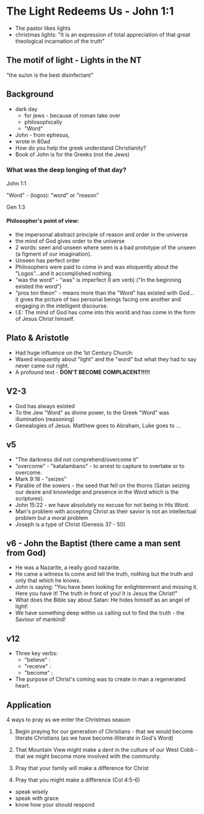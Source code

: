 The Light Redeems Us - John 1:1
============

* The pastor likes lights
* christmas lights: "It is an expression of total appreciation of that great theological incarnation of
  the truth"

The motif of light - Lights in the NT
---

"the su/on is the best disinfectant"

Background
---

* dark day
  * for jews - because of roman take over
  * philosophically
  * "Word"
* John - from ephesus, 
* wrote in 80ad
* How do you help the greek understand Christianity?
* Book of John is for the Greeks (not the Jews)

### What was the deep longing of that day?

John 1:1

"Word" - (logos): "word" or "reason"

Gen 1:3

#### Philosopher's point of view:

* the impersonal abstract principle of reason and order in the universe
* the mind of God gives order to the universe
* 2 words: seen and unseen where seen is a bad prototype of the unseen (a
  figment of our imagination).
* Unseen has perfect order
* Philosophers were paid to come in and wax eloquently about the "Logos"...and
  it accomplished nothing.
* "was the word" - "was" is imperfect (I am verb) ("In the beginning existed the
  word")
* "pros ton theon" - means more than the "Word" has existed with God... it
  gives the picture of two personal beings facing one another and engaging in
  the intelligent discourse.
* I.E: The mind of God has come into this world and has come in the form of
  Jesus Christ himself.

Plato & Aristotle
---

* Had huge influence on the 1st Century Church:
* Waxed eloquently about "light" and the "word" but what they had to say never
  came out right.
* A profound text - __DON'T BECOME COMPLACENT!!!!!__


V2-3
--

* God has always existed
* To the Jew "Word" as divine power, to the Greek "Word" was illumination
  (reasoning)
* Genealogies of Jesus. Matthew goes to Abraham, Luke goes to ...

v5
---

* "The darkness did not comprehend/overcome it"
* "overcome" - "katalambano" - to arrest to capture to overtake or to overcome.
* Mark 9:18 - "seizes" 
* Parable of the sowers - the seed that fell on the thorns (Satan seizing our
  desire and knowledge and presence in the Word which is the scriptures).
* John 15:22 - we have absolutely no excuse for not being in His Word. 
* Man's problem with accepting Christ as their savior is not an intellectual
  problem but a moral problem
* Joseph is a type of Christ (Genesis 37 - 50)

v6 - John the Baptist (there came a man sent from God)
--

* He was a Nazarite, a really good nazarite.
* He came a witness to come and tell the truth, nothing but the truth and only
  that which he knows.
* John is saying: "You have been looking for enlightenment and missing it. Here
  you have it! The truth in front of you! It is Jesus the Christ!"
* What does the Bible say about Satan: He hides himself as an angel of light!
* We have something deep within us calling out to find the truth - the Saviour
  of mankind!

v12 
---

* Three key verbs: 
  * "believe" :
  * "receive" : 
  * "become"  :
* The purpose of Christ's coming was to create in man a regenerated heart.


Application
---

4 ways to pray as we enter the Christmas season

1. Begin praying for our generation of Christians - that we would become
   literate Christians (as we have become illiterate in God's Word)

2. That Mountain View might make a dent in the culture of our West Cobb - that
   we might become more involved with the community.

3. Pray that your family will make a difference for Christ 

4. Pray that you might make a difference (Col 4:5-6)
  * speak wisely
  * speak with grace
  * know how your should respond
